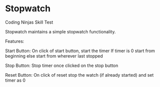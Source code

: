 # Stopwatch
Coding Ninjas Skill Test

Stopwatch maintains a simple stopwatch functionality.

Features:

Start Button: On click of start button, start the timer If timer is 0 start from beginning else start from wherever last stopped

Stop Button: Stop timer once clicked on the stop button

Reset Button: On click of reset stop the watch (if already started) and set timer as 0
